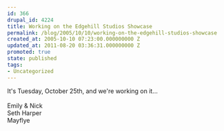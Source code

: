 ```yaml
---
id: 366
drupal_id: 4224
title: Working on the Edgehill Studios Showcase
permalink: /blog/2005/10/10/working-on-the-edgehill-studios-showcase
created_at: 2005-10-10 07:23:00.000000000 Z
updated_at: 2011-08-20 03:36:31.000000000 Z
promoted: true
state: published
tags:
- Uncategorized
---
```

It's Tuesday, October 25th, and we're working on it...<br /><br />Emily &amp; Nick<br />Seth Harper<br />Mayflye
